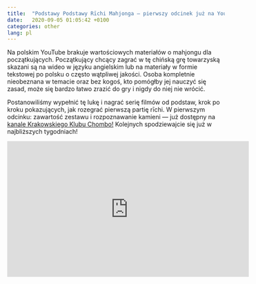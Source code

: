 ```yaml
---
title:  "Podstawy Podstawy Rīchi Mahjonga — pierwszy odcinek już na YouTube!"
date:   2020-09-05 01:05:42 +0100
categories: other
lang: pl
---
```


Na polskim YouTube brakuje wartościowych materiałów o mahjongu dla początkujących. Początkujący chcący zagrać w tę chińską grę towarzyską skazani są na wideo w języku angielskim lub na materiały w formie tekstowej po polsku o często wątpliwej jakości. Osoba kompletnie nieobeznana w temacie oraz bez kogoś, kto pomógłby jej nauczyć się zasad, może się bardzo łatwo zrazić do gry i nigdy do niej nie wrócić.

Postanowiliśmy wypełnić tę lukę i nagrać serię filmów od podstaw, krok po kroku pokazujących, jak rozegrać pierwszą partię rīchi. W pierwszym odcinku: zawartość zestawu i rozpoznawanie kamieni — już dostępny na [kanale Krakowskiego Klubu Chombo!](https://www.youtube.com/channel/UCCsyYLtIHOPfZtL1o-iNzNA) Kolejnych spodziewajcie się już w najbliższych tygodniach!

<iframe width="560" height="315" src="https://www.youtube.com/embed/9gN3h_k9qCs" frameborder="0" allow="accelerometer; autoplay; encrypted-media; gyroscope; picture-in-picture" allowfullscreen></iframe>
